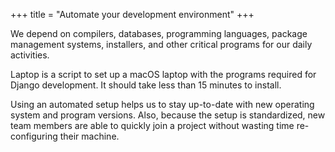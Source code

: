 +++
title = "Automate your development environment"
+++

We depend on compilers, databases, programming languages, package management systems, installers, and other critical programs for our daily activities.

Laptop is a script to set up a macOS laptop with the programs required for Django development. It should take less than 15 minutes to install.

Using an automated setup helps us to stay up-to-date with new operating system and program versions. Also, because the setup is standardized, new team members are able to quickly join a project without wasting time re-configuring their machine.